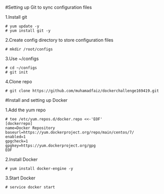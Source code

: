 #Setting up Git to sync configuration files

1.Install git
```
# yum update -y
# yum install git -y
```
2.Create config directory to store configuration files 

```
# mkdir /root/configs
```

3.Use ~/configs
```
# cd ~/configs
# git init
```

4.Clone repo
```
# git clone https://github.com/muhamadfaiz/dockerchallenge169419.git
```

#Install and setting up Docker

1.Add the yum repo
```
# tee /etc/yum.repos.d/docker.repo <<-'EOF'
[dockerrepo]
name=Docker Repository
baseurl=https://yum.dockerproject.org/repo/main/centos/7/
enabled=1
gpgcheck=1
gpgkey=https://yum.dockerproject.org/gpg
EOF
```

2.Install Docker
```
# yum install docker-engine -y
```

3.Start Docker
```
# service docker start
```
